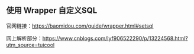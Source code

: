## 使用 Wrapper 自定义SQL



官网链接：https://baomidou.com/guide/wrapper.html#setsql



网上解析部分：https://www.cnblogs.com/lyf906522290/p/13224568.html?utm_source=tuicool


